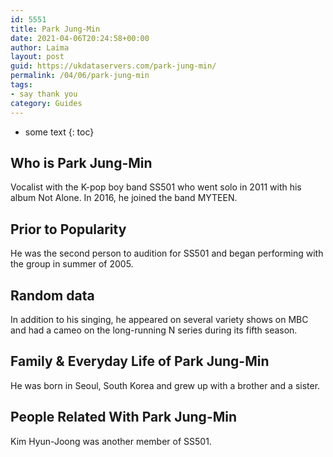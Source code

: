 ```yaml
---
id: 5551
title: Park Jung-Min
date: 2021-04-06T20:24:58+00:00
author: Laima
layout: post
guid: https://ukdataservers.com/park-jung-min/
permalink: /04/06/park-jung-min
tags:
- say thank you
category: Guides
---
```


* some text
{: toc}


## Who is Park Jung-Min
                  
                  
                  
Vocalist with the K-pop boy band SS501 who went solo in 2011 with his album Not Alone. In 2016, he joined the band MYTEEN. 
                  
              
            
              
            
                
                
                
## Prior to Popularity
                  
                  
                  
He was the second person to audition for SS501 and began performing with the group in summer of 2005.
                  
              
            
              
            
                
                
                
## Random data
                  
                  
                  
In addition to his singing, he appeared on several variety shows on MBC and had a cameo on the long-running N series during its fifth season.
                  
              
            
              
            
                
                
                
## Family & Everyday Life of Park Jung-Min
                  
                  
                  
He was born in Seoul, South Korea and grew up with a brother and a sister.
                  
              
            
              
            
                
                
                
## People Related With Park Jung-Min
                  
                  
                  
Kim Hyun-Joong was another member of SS501.
                  
              
            
              
            
                
              
            
              
              
            
            
              
            
          
          
          